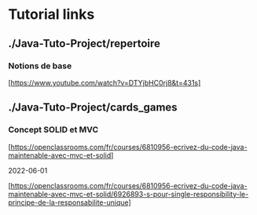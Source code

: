 # Tutorial links

## ./Java-Tuto-Project/repertoire

### Notions de base

[https://www.youtube.com/watch?v=DTYjbHC0rj8&t=431s]

## ./Java-Tuto-Project/cards_games

### Concept SOLID et MVC

[https://openclassrooms.com/fr/courses/6810956-ecrivez-du-code-java-maintenable-avec-mvc-et-solid]

2022-06-01

[https://openclassrooms.com/fr/courses/6810956-ecrivez-du-code-java-maintenable-avec-mvc-et-solid/6926893-s-pour-single-responsibility-le-principe-de-la-responsabilite-unique]
